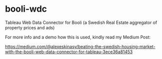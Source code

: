 # booli-wdc
Tableau Web Data Connector for Booli (a Swedish Real Estate aggregator of property prices and ads)

For more info and a demo how this is used, kindly read my Medium Post:

https://medium.com/@alexeskinasy/beating-the-swedish-housing-market-with-the-booli-web-data-connector-for-tableau-3ece36a81453

